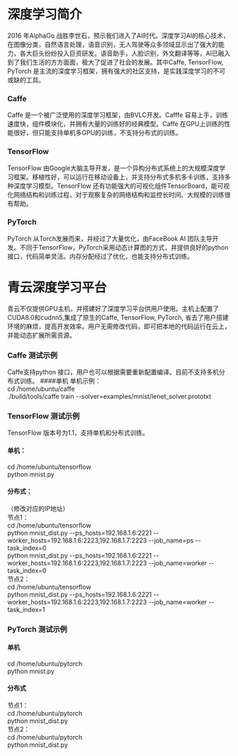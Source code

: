 # 深度学习简介
2016 年AlphaGo 战胜李世石，预示我们进入了AI时代。深度学习AI的核心技术，在图像分类，自然语言处理，语音识别，无人驾驶等众多领域显示出了强大的能力，各大巨头纷纷投入巨资研发。语音助手，人脸识别，外文翻译等等，AI已融入到了我们生活的方方面面，极大了促进了社会的发展。其中Caffe, TensorFlow, PyTorch 是主流的深度学习框架，拥有强大的社区支持，是实践深度学习的不可或缺的工具。
### Caffe
Caffe 是一个被广泛使用的深度学习框架，由BVLC开发。Cafffe 容易上手，训练速度快，组件模块化，并拥有大量的训练好的经典模型。Caffe 在GPU上训练的性能很好，但只能支持单机多GPU的训练，不支持分布式的训练。
### TensorFlow
TensorFlow 由Google大脑主导开发，是一个异构分布式系统上的大规模深度学习框架。移植性好，可以运行在移动设备上，并支持分布式多机多卡训练，支持多种深度学习模型。TensorFlow 还有功能强大的可视化组件TensorBoard，能可视化网络结构和训练过程，对于观察复杂的网络结构和监控长时间、大规模的训练很有帮助。
### PyTorch
PyTorch 从Torch发展而来，并经过了大量优化，由FaceBook AI 团队主导开发。不同于TensorFlow，PyTorch采用动态计算图的方式，并提供良好的python接口，代码简单灵活。内存分配经过了优化，也能支持分布式训练。
# 青云深度学习平台
青云不仅提供GPU主机，并搭建好了深度学习平台供用户使用。主机上配置了CUDA8.0和cudnn5,集成了原生的Caffe, TensorFlow, PyTorch, 省去了用户搭建环境的麻烦，提高开发效率。用户无需修改代码，即可把本地的代码运行在云上，并能动态扩展所需资源。
### Caffe 测试示例
Caffe支持python 接口，用户也可以根据需要重新配置编译。目前不支持多机分布式训练。
####单机
单机示例：  
cd /home/ubuntu/caffe  
./build/tools/caffe train --solver=examples/mnist/lenet_solver.prototxt
### TensorFlow 测试示例
TensorFlow 版本号为1.1，支持单机和分布式训练。
#### 单机：
cd /home/ubuntu/tensorflow  
python mnist.py
#### 分布式：
（修改对应的IP地址）  
节点1：  
cd /home/ubuntu/tensorflow  
python mnist_dist.py --ps_hosts=192.168.1.6:2221 --worker_hosts=192.168.1.6:2223,192.168.1.7:2223 --job_name=ps --task_index=0  
python mnist_dist.py --ps_hosts=192.168.1.6:2221 --worker_hosts=192.168.1.6:2223,192.168.1.7:2223 --job_name=worker --task_index=0  
节点2：  
cd /home/ubuntu/tensorflow  
python mnist_dist.py --ps_hosts=192.168.1.6:2221 --worker_hosts=192.168.1.6:2223,192.168.1.7:2223 --job_name=worker --task_index=1

### PyTorch 测试示例
#### 单机 
cd /home/ubuntu/pytorch  
python mnist.py
#### 分布式
节点1：  
cd /home/ubuntu/pytorch   
python mnist_dist.py  
节点2：  
cd /home/ubuntu/pytorch   
python mnist_dist.py
